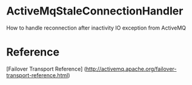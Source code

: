 # ActiveMqStaleConnectionHandler
How to handle reconnection after inactivity IO exception from ActiveMQ

# Reference
[Failover Transport Reference] (http://activemq.apache.org/failover-transport-reference.html)
